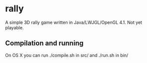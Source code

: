 # rally

A simple 3D rally game written in Java/LWJGL/OpenGL 4.1. Not yet playable.

## Compilation and running

On OS X you can run ./compile.sh in src/ and ./run.sh in bin/


